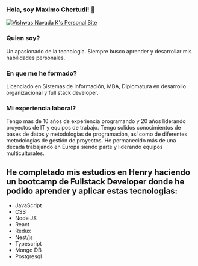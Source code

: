 ### Hola, soy Maximo Chertudi! 👋
[![Vishwas Navada K's Personal Site](https://images.unsplash.com/photo-1589707461048-d377b516c5fb?ixlib=rb-1.2.1&q=80&fm=jpg&crop=entropy&cs=tinysrgb&w=768&fit=max&ixid=eyJhcHBfaWQiOjE0MzMyOH0)](https://vishwas.tech)

### Quien soy?
  Un apasionado de la tecnologia. Siempre busco aprender y desarrollar mis habilidades personales.

### En que me he formado?
  Licenciado en Sistemas de Información, MBA, Diplomatura en desarrollo organizacional y full stack developer. 

### Mi experiencia laboral?
  Tengo mas de 10 años de experiencia programando y 20 años liderando proyectos de IT y equipos de trabajo. Tengo solidos conocimientos de bases de datos y metodologías de programación, así como de diferentes metodologías de gestión de proyectos. He permanecido más de una década trabajando en Europa siendo parte y liderando equipos multiculturales. 

## He completado mis estudios en Henry haciendo un bootcamp de Fullstack Developer donde he podido aprender y aplicar estas tecnologias:
  - JavaScript
  - CSS
  - Node JS
  - React
  - Redux
  - Nest/js
  - Typescript
  - Mongo DB
  - Postgresql





